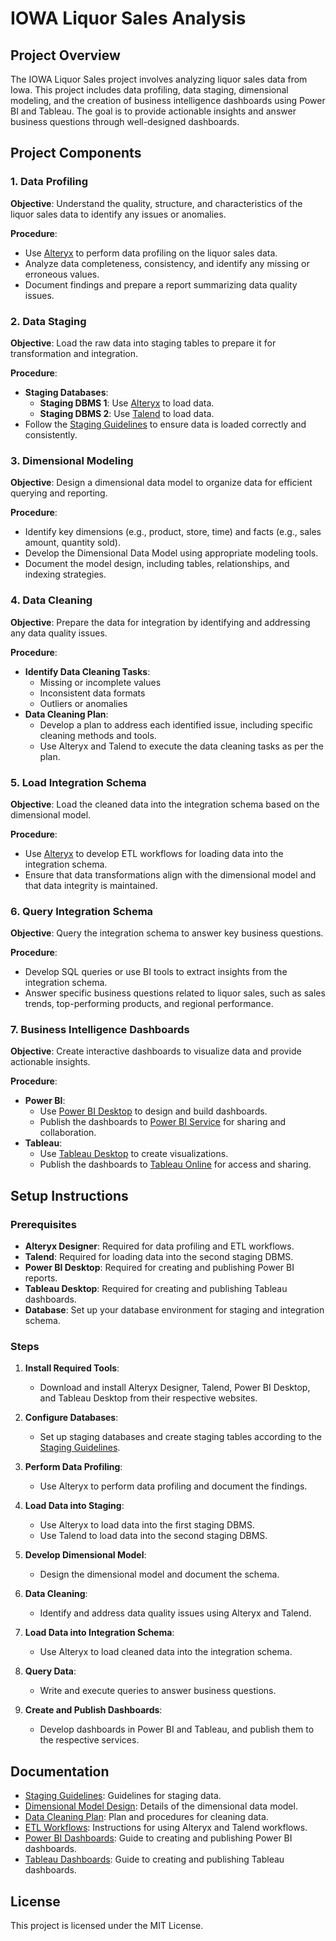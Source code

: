 # IOWA Liquor Sales Analysis

## Project Overview

The IOWA Liquor Sales project involves analyzing liquor sales data from Iowa. This project includes data profiling, data staging, dimensional modeling, and the creation of business intelligence dashboards using Power BI and Tableau. The goal is to provide actionable insights and answer business questions through well-designed dashboards.

## Project Components

### 1. Data Profiling

**Objective**: Understand the quality, structure, and characteristics of the liquor sales data to identify any issues or anomalies.

**Procedure**:
- Use [Alteryx](https://www.alteryx.com/) to perform data profiling on the liquor sales data.
- Analyze data completeness, consistency, and identify any missing or erroneous values.
- Document findings and prepare a report summarizing data quality issues.

### 2. Data Staging

**Objective**: Load the raw data into staging tables to prepare it for transformation and integration.

**Procedure**:
- **Staging Databases**:
  - **Staging DBMS 1**: Use [Alteryx](https://www.alteryx.com/) to load data.
  - **Staging DBMS 2**: Use [Talend](https://www.talend.com/) to load data.
- Follow the [Staging Guidelines](docs/staging_guidelines.md) to ensure data is loaded correctly and consistently.

### 3. Dimensional Modeling

**Objective**: Design a dimensional data model to organize data for efficient querying and reporting.

**Procedure**:
- Identify key dimensions (e.g., product, store, time) and facts (e.g., sales amount, quantity sold).
- Develop the Dimensional Data Model using appropriate modeling tools.
- Document the model design, including tables, relationships, and indexing strategies.

### 4. Data Cleaning

**Objective**: Prepare the data for integration by identifying and addressing any data quality issues.

**Procedure**:
- **Identify Data Cleaning Tasks**:
  - Missing or incomplete values
  - Inconsistent data formats
  - Outliers or anomalies
- **Data Cleaning Plan**:
  - Develop a plan to address each identified issue, including specific cleaning methods and tools.
  - Use Alteryx and Talend to execute the data cleaning tasks as per the plan.

### 5. Load Integration Schema

**Objective**: Load the cleaned data into the integration schema based on the dimensional model.

**Procedure**:
- Use [Alteryx](https://www.alteryx.com/) to develop ETL workflows for loading data into the integration schema.
- Ensure that data transformations align with the dimensional model and that data integrity is maintained.

### 6. Query Integration Schema

**Objective**: Query the integration schema to answer key business questions.

**Procedure**:
- Develop SQL queries or use BI tools to extract insights from the integration schema.
- Answer specific business questions related to liquor sales, such as sales trends, top-performing products, and regional performance.

### 7. Business Intelligence Dashboards

**Objective**: Create interactive dashboards to visualize data and provide actionable insights.

**Procedure**:
- **Power BI**:
  - Use [Power BI Desktop](https://powerbi.microsoft.com/desktop/) to design and build dashboards.
  - Publish the dashboards to [Power BI Service](https://app.powerbi.com/) for sharing and collaboration.
- **Tableau**:
  - Use [Tableau Desktop](https://www.tableau.com/products/desktop) to create visualizations.
  - Publish the dashboards to [Tableau Online](https://www.tableau.com/products/tableau-online) for access and sharing.

## Setup Instructions

### Prerequisites

- **Alteryx Designer**: Required for data profiling and ETL workflows.
- **Talend**: Required for loading data into the second staging DBMS.
- **Power BI Desktop**: Required for creating and publishing Power BI reports.
- **Tableau Desktop**: Required for creating and publishing Tableau dashboards.
- **Database**: Set up your database environment for staging and integration schema.

### Steps

1. **Install Required Tools**:
   - Download and install Alteryx Designer, Talend, Power BI Desktop, and Tableau Desktop from their respective websites.

2. **Configure Databases**:
   - Set up staging databases and create staging tables according to the [Staging Guidelines](docs/staging_guidelines.md).

3. **Perform Data Profiling**:
   - Use Alteryx to perform data profiling and document the findings.

4. **Load Data into Staging**:
   - Use Alteryx to load data into the first staging DBMS.
   - Use Talend to load data into the second staging DBMS.

5. **Develop Dimensional Model**:
   - Design the dimensional model and document the schema.

6. **Data Cleaning**:
   - Identify and address data quality issues using Alteryx and Talend.

7. **Load Data into Integration Schema**:
   - Use Alteryx to load cleaned data into the integration schema.

8. **Query Data**:
   - Write and execute queries to answer business questions.

9. **Create and Publish Dashboards**:
   - Develop dashboards in Power BI and Tableau, and publish them to the respective services.

## Documentation

- [Staging Guidelines](docs/staging_guidelines.md): Guidelines for staging data.
- [Dimensional Model Design](docs/dimensional_model_design.md): Details of the dimensional data model.
- [Data Cleaning Plan](docs/data_cleaning_plan.md): Plan and procedures for cleaning data.
- [ETL Workflows](docs/etl_workflows.md): Instructions for using Alteryx and Talend workflows.
- [Power BI Dashboards](docs/powerbi_dashboards.md): Guide to creating and publishing Power BI dashboards.
- [Tableau Dashboards](docs/tableau_dashboards.md): Guide to creating and publishing Tableau dashboards.



## License

This project is licensed under the MIT License. 
